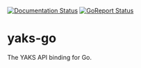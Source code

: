 [![Documentation Status](https://readthedocs.org/projects/yaks-go/badge/?version=latest)](https://yaks-go.readthedocs.io/en/latest/?badge=latest)
[![GoReport Status](https://goreportcard.com/badge/github.com/atolab/yaks-go)](https://goreportcard.com/report/github.com/atolab/yaks-go)

# yaks-go
The YAKS API binding for Go.
